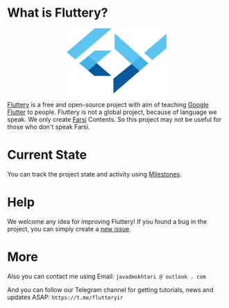 # What is Fluttery?
<p align="center">
  <img width="230" height="150" src="https://github.com/javadmokhtari/fluttery.ir/blob/master/img/logo.png">
</p>


[Fluttery](http://fluttery.ir) is a free and open-source project with aim of teaching [Google Flutter](https://github.com/flutter/flutter) to people. Fluttery is not a global project, because of language we speak. We only create [Farsi](https://en.wikipedia.org/wiki/Persian_language) Contents. So this project may not be useful for those who don't speak Farsi.

# Current State
You can track the project state and activity using [Milestones](https://github.com/javadmokhtari/fluttery.ir/milestones).

# Help
We welcome any idea for improving Fluttery! If you found a bug in the project, you can simply create a [new issue](https://github.com/javadmokhtari/fluttery.ir/issues/new).

# More
Also you can contact me using Email: `javadmokhtari @ outlook . com`

And you can follow our Telegram channel for getting tutorials, news and updates ASAP: `https://t.me/flutteryir`
